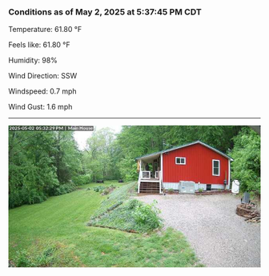 ### Conditions as of May 2, 2025 at 5:37:45 PM CDT 

Temperature: 61.80 &deg;F

Feels like: 61.80 &deg;F

Humidity: 98%

Wind Direction: SSW

Windspeed: 0.7 mph

Wind Gust: 1.6 mph

---

<img src="./images/latest.jpeg"/>

